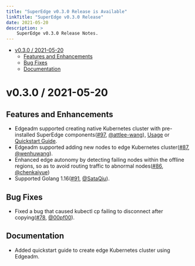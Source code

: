 ```yaml
---
title: "SuperEdge v0.3.0 Release is Available"
linkTitle: "SuperEdge v0.3.0 Release"
date: 2021-05-20
description: >
    SuperEdge v0.3.0 Release Notes.
---
```


- [v0.3.0 / 2021-05-20](#v030--2021-05-20)
  - [Features and Enhancements](#features-and-enhancements)
  - [Bug Fixes](#bug-fixes)
  - [Documentation](#documentation)

# v0.3.0 / 2021-05-20

## Features and Enhancements

* Edgeadm supported creating native Kubernetes cluster with pre-installed SuperEdge components([#97](https://github.com/superedge/superedge/pull/97), [@attlee-wang](https://github.com/attlee-wang)), [Usage](https://github.com/superedge/superedge/blob/main/docs/installation/install_edge_kubernetes.md) or [Quickstart Guide](https://github.com/superedge/superedge/blob/main/README.md).
* Edgeadm supported adding new nodes to edge Kubernetes cluster([#87](https://github.com/superedge/superedge/pull/87), [@wenhuwang](https://github.com/wenhuwang)).
* Enhanced edge autonomy by detecting failing nodes within the offline regions, so as to avoid routing traffic to abnormal nodes([#86](https://github.com/superedge/superedge/pull/86), [@chenkaiyue](https://github.com/chenkaiyue))
* Supported Golang 1.16([#91](https://github.com/superedge/superedge/pull/91), [@SataQiu](https://github.com/SataQiu)).


## Bug Fixes

* Fixed a bug that caused kubectl cp failing to disconnect after copying([#78](https://github.com/superedge/superedge/pull/78), [@00pf00](https://github.com/00pf00)).


## Documentation

* Added quickstart guide to create edge Kubernetes cluster using Edgeadm.
